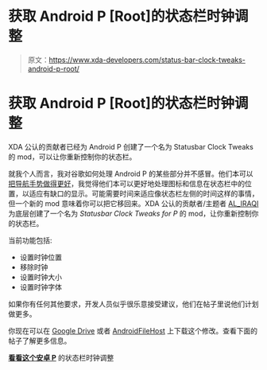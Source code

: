 # 获取 Android P [Root]的状态栏时钟调整

> 原文：<https://www.xda-developers.com/status-bar-clock-tweaks-android-p-root/>

# 获取 Android P [Root]的状态栏时钟调整

XDA 公认的贡献者已经为 Android P 创建了一个名为 Statusbar Clock Tweaks 的 mod，可以让你重新控制你的状态栏。

就我个人而言，我对谷歌如何处理 Android P 的某些部分并不感冒。他们本可以[把导航手势做得更好](https://www.xda-developers.com/navigation-gestures-oneplus-6-oneplus-5t-gestures/)，我觉得他们本可以更好地处理图标和信息在状态栏中的位置，以适应有缺口的显示。可能需要时间来适应像状态栏左侧的时间这样的事情，但一个新的 mod 意味着你可以把它移回来。XDA 公认的贡献者/主题者 [AL_IRAQI](https://forum.xda-developers.com/member.php?u=4648515) 为底层创建了一个名为 *Statusbar Clock Tweaks for P* 的 mod，让你重新控制你的状态栏。

当前功能包括:

*   设置时钟位置
*   移除时钟
*   设置时钟大小
*   设置时钟字体

如果你有任何其他要求，开发人员似乎很乐意接受建议，他们在帖子里说他们计划做更多。

你现在可以在 [Google Drive](https://drive.google.com/file/d/1wMexKUa5vB8y7z2nkUqWbFRck_1i3FAN/view) 或者 [AndroidFileHost](https://androidfilehost.com/?fid=5862345805528052558) 上下载这个修改。查看下面的帖子了解更多信息。

[**看看这个安卓 P**](https://forum.xda-developers.com/pixel-2-xl/themes/mod-center-statusbar-clock-p-t3818726) 的状态栏时钟调整